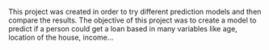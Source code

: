 This project was created in order to try different prediction models and then compare the results. The objective of this project was to create a model to predict if a person
could get a loan based in many variables like age, location of the house, income...
